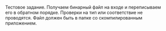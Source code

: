 Тестовое задание. 
Получаем бинарный файл на входе и переписываем его в обратном порядке. 
Проверки на тип или соответствие не проводятся. 
Файл должен быть в папке со скомпилированным приложением.
